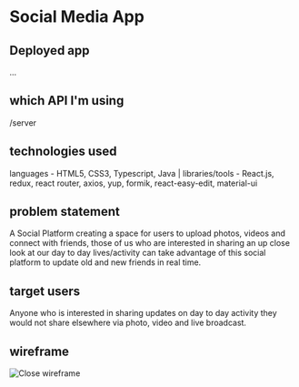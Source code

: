 # Social Media App

## Deployed app
...

## which API I'm using
/server

## technologies used
languages - HTML5, CSS3, Typescript, Java |
libraries/tools - React.js, redux, react router, axios, yup, formik, react-easy-edit, material-ui


## problem statement
A Social Platform creating a space for users to upload photos, videos and connect with friends, those of us who are interested in sharing an up close look at our day to day lives/activity can take advantage of this social platform to update old and new friends in real time.

## target users
Anyone who is interested in sharing updates on day to day activity they would not share elsewhere via photo, video and live broadcast. 


## wireframe
![Close wireframe]( "Close")